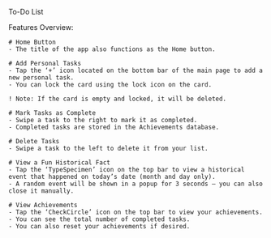 To-Do List

Features Overview:

    # Home Button
    - The title of the app also functions as the Home button.

    # Add Personal Tasks
    - Tap the ‘+’ icon located on the bottom bar of the main page to add a new personal task.
    - You can lock the card using the lock icon on the card.

    ! Note: If the card is empty and locked, it will be deleted.

    # Mark Tasks as Complete
    - Swipe a task to the right to mark it as completed.
    - Completed tasks are stored in the Achievements database.

    # Delete Tasks
    - Swipe a task to the left to delete it from your list.

    # View a Fun Historical Fact
    - Tap the ‘TypeSpecimen’ icon on the top bar to view a historical event that happened on today’s date (month and day only).
    - A random event will be shown in a popup for 3 seconds — you can also close it manually.

    # View Achievements
    - Tap the ‘CheckCircle’ icon on the top bar to view your achievements.
    - You can see the total number of completed tasks.
    - You can also reset your achievements if desired.

